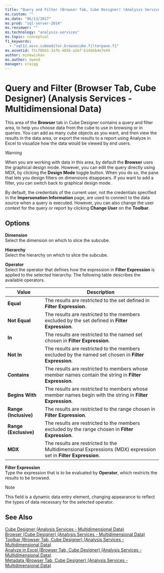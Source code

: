 ```yaml
---
title: "Query and Filter (Browser Tab, Cube Designer) (Analysis Services - Multidimensional Data) | Microsoft Docs"
ms.custom: ""
ms.date: "06/13/2017"
ms.prod: "sql-server-2014"
ms.reviewer: ""
ms.technology: "analysis-services"
ms.topic: conceptual
f1_keywords: 
  - "sql12.asvs.cubeeditor.browsecube.filterpane.f1"
ms.assetid: f5cf0bb1-3afb-4856-a2ef-614deb4e7e49
author: minewiskan
ms.author: owend
manager: craigg
---
```

# Query and Filter (Browser Tab, Cube Designer) (Analysis Services - Multidimensional Data)
  This area of the **Browser** tab in Cube Designer contains a query and filter area, to help you choose data from the cube to use in browsing or in queries. You can add as many cube objects as you want, and then view the results in the data area, or export the results to a report using Analyze in Excel to visualize how the data would be viewed by end users.  
  
> [!WARNING]  
>  When you are working with data in this area, by default the **Browser** uses the graphical design mode. However, you can edit the query directly using MDX, by clicking the **Design Mode** toggle button. When you do so, the pane that lets you design filters on dimensions disappears. If you want to add a filter, you can switch back to graphical design mode.  
  
 By default, the credentials of the current user, not the credentials specified in the **Impersonation Information** page, are used to connect to the data source when a query is executed. However, you can also change the user context for the query or report by clicking **Change User** on the **Toolbar**.  
  
## Options  
 **Dimension**  
 Select the dimension on which to slice the subcube.  
  
 **Hierarchy**  
 Select the hierarchy on which to slice the subcube.  
  
 **Operator**  
 Select the operator that defines how the expression in **Filter Expression** is applied to the selected hierarchy. The following table describes the available operators.  
  
|Value|Description|  
|-----------|-----------------|  
|**Equal**|The results are restricted to the set defined in **Filter Expression**.|  
|**Not Equal**|The results are restricted to the members excluded by the set defined in **Filter Expression**.|  
|**In**|The results are restricted to the named set chosen in **Filter Expression**.|  
|**Not In**|The results are restricted to the members excluded by the named set chosen in **Filter Expression**.|  
|**Contains**|The results are restricted to members whose member names contain the string in **Filter Expression**.|  
|**Begins With**|The results are restricted to members whose member names begin with the string in **Filter Expression**.|  
|**Range (Inclusive)**|The results are restricted to the range chosen in **Filter Expression**.|  
|**Range (Exclusive)**|The results are restricted to the members excluded by the range chosen in **Filter Expression**.|  
|**MDX**|The results are restricted to the Multidimensional Expressions (MDX) expression set in **Filter Expression**.|  
  
 **Filter Expression**  
 Type the expression that is to be evaluated by **Operator**, which restricts the results to be browsed.  
  
> [!NOTE]  
>  This field is a dynamic data entry element, changing appearance to reflect the types of data necessary for the selected operator.  
  
## See Also  
 [Cube Designer &#40;Analysis Services - Multidimensional Data&#41;](cube-designer-analysis-services-multidimensional-data.md)   
 [Browser &#40;Cube Designer&#41; &#40;Analysis Services - Multidimensional Data&#41;](browser-cube-designer-analysis-services-multidimensional-data.md)   
 [Toolbar &#40;Browser Tab, Cube Designer&#41; &#40;Analysis Services - Multidimensional Data&#41;](toolbar-browser-tab-cube-designer-analysis-services-multidimensional-data.md)   
 [Analyze in Excel &#40;Browser Tab, Cube Designer&#41; &#40;Analysis Services - Multidimensional Data&#41;](analyze-in-excel-browser-cube-designer-analysis-services-multidimensional-data.md)   
 [Metadata &#40;Browser Tab, Cube Designer&#41; &#40;Analysis Services - Multidimensional Data&#41;](metadata-browser-tab-cube-designer-analysis-services-multidimensional-data.md)  
  
  
